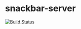 # snackbar-server

[![Build Status](https://travis-ci.org/rerodrig/snackbar-server.svg?branch=master)](https://travis-ci.org/rerodrig/snackbar-server)